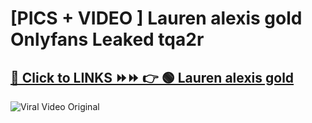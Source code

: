 
 # [PICS + VIDEO ] Lauren alexis gold Onlyfans Leaked tqa2r

## <h2><a href="https://clipsfans.com/Lauren_alexis_gold&ref=git">🔗 Click to LINKS ⏩⏩ 👉 🟢 Lauren alexis gold </a></h2>

<a href="https://clipsfans.com/Lauren_alexis_gold&ref=git" rel="nofollow" data-target="animated-image.originalLink"><img src="https://i.ibb.co.com/xMMVF88/686577567.gif" alt="Viral Video Original" style="max-width: 100%; display: inline-block;" data-target="animated-image.originalImage"></a>

